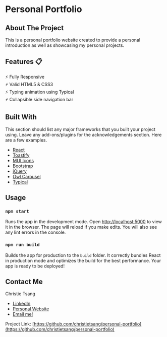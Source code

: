 # Personal Portfolio
<!-- ABOUT THE PROJECT -->
## About The Project

This is a personal portfolio website created to provide a personal introduction as well as showcasing my personal projects.

## Features 📋
⚡️ Fully Responsive\
⚡️ Valid HTML5 & CSS3\
⚡️ Typing animation using Typical\
⚡️ Collapsible side navigation bar


## Built With
This section should list any major frameworks that you built your project using. Leave any add-ons/plugins for the acknowledgements section. Here are a few examples.
* [React](https://reactjs.org/)
* [Toastify](https://aleab.github.io/toastify/)
* [MUI Icons](https://mui.com/components/material-icons/)
* [Bootstrap](https://getbootstrap.com)
* [jQuery](https://jquery.com)
* [Owl Carousel](https://owlcarousel2.github.io/OwlCarousel2/)
* [Typical](https://awesomeopensource.com/project/catalinmiron/react-typical)


<!-- USAGE EXAMPLES -->
## Usage

### `npm start`

Runs the app in the development mode. Open [http://localhost:5000](http://localhost:5000) to view it in the browser.  The page will reload if you make edits. You will also see any lint errors in the console.


### `npm run build`

Builds the app for production to the `build` folder. It correctly bundles React in production mode and optimizes the build for the best performance.
Your app is ready to be deployed!


<!-- CONTACT -->
## Contact Me

Christie Tsang 
- [LinkedIn](https://www.linkedin.com/in/christietsang/)
- [Personal Website](https://christietsang.ca/)
- [Email me!](ctsang195@gmail.com)

Project Link: [https://github.com/christietsang/personal-portfolio](https://github.com/christietsang/personal-portfolio)



